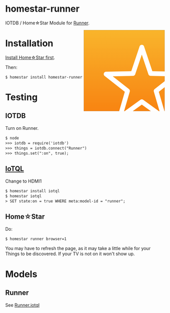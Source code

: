 # homestar-runner
IOTDB / Home☆Star Module for [Runner]().

<img src="https://raw.githubusercontent.com/dpjanes/iotdb-homestar/master/docs/HomeStar.png" align="right" />

# Installation

[Install Home☆Star first](https://homestar.io/about/install).

Then:

    $ homestar install homestar-runner

# Testing

## IOTDB

Turn on Runner.

	$ node
	>>> iotdb = require('iotdb')
	>>> things = iotdb.connect("Runner")
	>>> things.set(":on", true);
	
## [IoTQL](https://github.com/dpjanes/iotdb-iotql)

Change to HDMI1 

	$ homestar install iotql
	$ homestar iotql
	> SET state:on = true WHERE meta:model-id = "runner";

## Home☆Star

Do:

	$ homestar runner browser=1
	
You may have to refresh the page, as it may take a little while for your Things to be discovered. If your TV is not on it won't show up.

# Models
## Runner

See [Runner.iotql](https://github.com/dpjanes/homestar-runner/blob/master/models/Runner.iotql)

